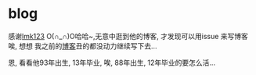 # blog
感谢[lmk123](https://github.com/lmk123/blog) O(∩_∩)O哈哈~,无意中逛到他的博客, 才发现可以用issue 来写博客  
唉, 想想 我之前的[博客](http://ddl.yaha.me/ruandao/)丑的都没动力继续写下去...  

恩, 看看他93年出生, 13年毕业,  唉, 88年出生, 12年毕业的要怎么活...
